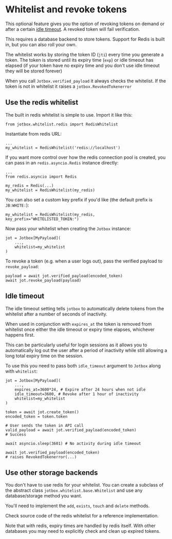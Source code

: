 # Whitelist and revoke tokens

This optional feature gives you the option of revoking tokens on demand or after a
certain [idle timeout](#idle-timeout). A revoked token will fail verification.

This requires a database backend to store tokens. Support for Redis is built in,
but you can also roll your own.

The whitelist works by storing the token ID (`jti`) every time you generate a token.
The token is stored until its expiry time (`exp`) or idle timeout has elapsed
(if your token have no expiry time and you don't use idle timeout they will be stored forever)

When you call `Jotbox.verified_payload` it always checks the whitelist.
If the token is not in whitelist it raises a `jotbox.RevokedTokenerror`

## Use the redis whitelist

The built in redis whitelist is simple to use. Import it like this:

```python3
from jotbox.whitelist.redis import RedisWhitelist
```

Instantiate from redis URL:

```python3
...
my_whitelist = RedisWhitelist('redis://localhost')
```

If you want more control over how the redis connection pool
is created, you can pass in an `redis.asyncio.Redis` instance directly:

```python3
...
from redis.asyncio import Redis

my_redis = Redis(...)
my_whitelist = RedisWhitelist(my_redis)
```

You can also set a custom key prefix if you'd like (the default prefix is `JB:WHITE:`):

```python3
my_whitelist = RedisWhitelist(my_redis, key_prefix="WHITELISTED_TOKEN:")
```

Now pass your whitelist when creating the `Jotbox` instance:

```python3
jot = Jotbox[MyPayload](
    ...,
    whitelist=my_whitelist
)
```

To revoke a token (e.g. when a user logs out), pass the verified payload to `revoke_payload`:

```python3
payload = await jot.verified_payload(encoded_token)
await jot.revoke_payload(payload)
```

## Idle timeout

The idle timeout setting tells `jotbox` to automatically delete
tokens from the whitelist after a number of seconds of inactivity.

When used in conjunction with `expires_at` the token is removed from whitelist
once either the idle timeout or expiry time elapses, whichever happens first.

This can be particularly useful for login sessions as it allows you to automatically log out the user after a period of inactivity while still allowing a long total expiry time on the session.

To use this you need to pass both `idle_timeout` argument to `Jotbox` along with `whitelist`:

```python3
jot = Jotbox[MyPayload](
    ...,
    expires_at=3600*24, # Expire after 24 hours when not idle
    idle_timeout=3600, # Revoke after 1 hour of inactivity
    whitelist=my_whitelist
)
```

```python3
token = await jot.create_token()
encoded_token = token.token

# User sends the token in API call
valid_payload = await jot.verified_payload(encoded_token)
# Success

await asyncio.sleep(3601) # No activity during idle timeout

await jot.verified_payload(encoded_token)
# raises RevokedTokenerror(...)

```

## Use other storage backends

You don't have to use redis for your whitelist.
You can create a subclass of the abstract class `jotbox.whitelist.base.Whitelist` and use any database/storage method you want.

You'll need to implement the `add`, `exists`, `touch` and `delete` methods.

Check source code of the redis whitelist for a reference implementation.

Note that with redis, expiry times are handled by redis itself. With other databases you may
need to explicitly check and clean up expired tokens.






